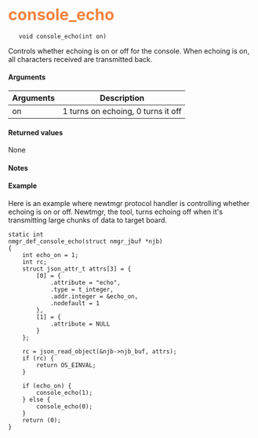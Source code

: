 ## <font color="#F2853F" style="font-size:24pt"> console_echo </font>

```no-highlight
   void console_echo(int on)
```

Controls whether echoing is on or off for the console. When echoing is on, all characters received are transmitted back.

#### Arguments

| Arguments | Description |
|-----------|-------------|
| on |  1 turns on echoing, 0 turns it off  |


#### Returned values

None

#### Notes

#### Example

Here is an example where newtmgr protocol handler is controlling whether echoing is on or off. Newtmgr, the tool, turns echoing off when it's transmitting large chunks of data to target board.

```no-highlight
static int
nmgr_def_console_echo(struct nmgr_jbuf *njb)
{
    int echo_on = 1;
    int rc;
    struct json_attr_t attrs[3] = {
        [0] = {
            .attribute = "echo",
            .type = t_integer,
            .addr.integer = &echo_on,
            .nodefault = 1
        },
        [1] = {
            .attribute = NULL
        }
    };

    rc = json_read_object(&njb->njb_buf, attrs);
    if (rc) {
        return OS_EINVAL;
    }

    if (echo_on) {
        console_echo(1);
    } else {
        console_echo(0);
    }
    return (0);
}
```

